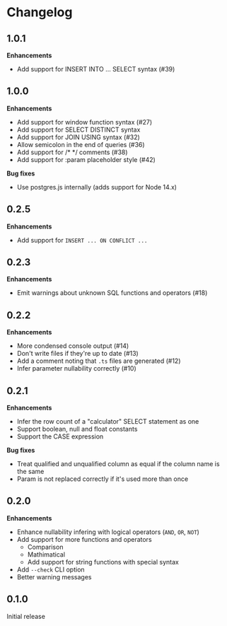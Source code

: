# Changelog

## 1.0.1

**Enhancements**

- Add support for INSERT INTO ... SELECT syntax (#39)

## 1.0.0

**Enhancements**

- Add support for window function syntax (#27)
- Add support for SELECT DISTINCT syntax
- Add support for JOIN USING syntax (#32)
- Allow semicolon in the end of queries (#36)
- Add support for /\* \*/ comments (#38)
- Add support for :param placeholder style (#42)

**Bug fixes**

- Use postgres.js internally (adds support for Node 14.x)

## 0.2.5

**Enhancements**

- Add support for `INSERT ... ON CONFLICT ...`

## 0.2.3

**Enhancements**

- Emit warnings about unknown SQL functions and operators (#18)

## 0.2.2

**Enhancements**

- More condensed console output (#14)
- Don't write files if they're up to date (#13)
- Add a comment noting that `.ts` files are generated (#12)
- Infer parameter nullability correctly (#10)

## 0.2.1

**Enhancements**

- Infer the row count of a "calculator" SELECT statement as one
- Support boolean, null and float constants
- Support the CASE expression

**Bug fixes**

- Treat qualified and unqualified column as equal if the column name
  is the same
- Param is not replaced correctly if it's used more than once

## 0.2.0

**Enhancements**

- Enhance nullability infering with logical operators (`AND`, `OR`, `NOT`)
- Add support for more functions and operators
  - Comparison
  - Mathimatical
  - Add support for string functions with special syntax
- Add `--check` CLI option
- Better warning messages

## 0.1.0

Initial release

